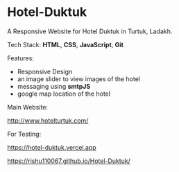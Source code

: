 # Hotel-Duktuk

A Responsive Website for Hotel Duktuk in Turtuk, Ladakh.

Tech Stack: **HTML**, **CSS**, **JavaScript**, **Git**

Features:

* Responsive Design
* an image slider to view images of the hotel
* messaging using **smtpJS**
* google map location of the hotel

Main Website: 

http://www.hotelturtuk.com/

For Testing:

https://hotel-duktuk.vercel.app

https://rishu110067.github.io/Hotel-Duktuk/
